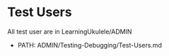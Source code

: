 # Test Users

All test user are in LearningUkulele/ADMIN

- PATH: ADMIN/Testing-Debugging/Test-Users.md
